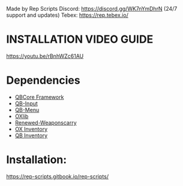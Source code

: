 Made by Rep Scripts
Discord: https://discord.gg/WK7nYmDhrN (24/7 support and updates)
Tebex: https://rep.tebex.io/

# **INSTALLATION VIDEO GUIDE**

https://youtu.be/rBnhWZc61AU

# Dependencies

- [QBCore Framework](https://github.com/qbcore-framework)
- [QB-Input](https://github.com/qbcore-framework/qb-input)
- [QB-Menu](https://github.com/qbcore-framework/qb-menu)
- [OXlib](https://github.com/overextended/ox_lib)
- [Renewed-Weaponscarry](https://github.com/Renewed-Scripts/Renewed-Weaponscarry)
- [OX Inventory](https://github.com/overextended/ox_inventory)
- [QB Inventory]()

# Installation:

https://rep-scripts.gitbook.io/rep-scripts/
